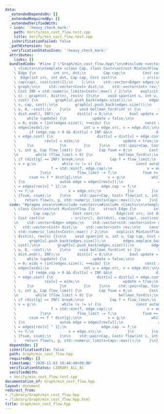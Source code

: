 ```yaml
---
data:
  _extendedDependsOn: []
  _extendedRequiredBy: []
  _extendedVerifiedWith:
  - icon: ':heavy_check_mark:'
    path: Verify/min_cost_flow.test.cpp
    title: Verify/min_cost_flow.test.cpp
  _isVerificationFailed: false
  _pathExtension: hpp
  _verificationStatusIcon: ':heavy_check_mark:'
  attributes:
    links: []
  bundledCode: "#line 2 \"Graph/min_cost_flow.hpp\"\n\n#include <vector>\n#include\
    \ <limits>\n\ntemplate <class Cap, class Cost>\nstruct MinCostFlow {\n    struct\
    \ Edge {\n        int src, dst;\n        Cap cap;\n        Cost cost;\n      \
    \  Edge(int src, int dst, Cap cap, Cost cost)\n            : src(src), dst(dst),\
    \ cap(cap), cost(cost){};\n    };\n\n    std::vector<Edge> edges;\n    std::vector<std::vector<int>>\
    \ graph;\n\n    std::vector<Cost> dist;\n    std::vector<int> rev;\n\n    const\
    \ Cost INF = std::numeric_limits<Cost>::max() / 2;\n\n    explicit MinCostFlow(int\
    \ n) : graph(n), dist(n), rev(n) {}\n\n    void span(int u, int v, Cap cap, Cost\
    \ cost) {\n        graph[u].push_back(edges.size());\n        edges.emplace_back(u,\
    \ v, cap, cost);\n\n        graph[v].push_back(edges.size());\n        edges.emplace_back(v,\
    \ u, 0, -cost);\n    }\n\n    void bellman_ford(int s) {\n        std::fill(dist.begin(),\
    \ dist.end(), INF);\n        dist[s] = 0;\n\n        bool update = true;\n   \
    \     while (update) {\n            update = false;\n\n            for (int eidx\
    \ = 0; eidx < (int)edges.size(); ++eidx) {\n                const auto& edge =\
    \ edges[eidx];\n                int u = edge.src, v = edge.dst;\n\n          \
    \      if (edge.cap > 0 && dist[u] < INF &&\n                    dist[v] > dist[u]\
    \ + edge.cost) {\n                    dist[v] = dist[u] + edge.cost;\n       \
    \             rev[v] = eidx;\n                    update = true;\n           \
    \     }\n            }\n        }\n    }\n\n    std::pair<Cap, Cost> flow(int\
    \ s, int g, Cap flow_limit) {\n        Cap fsum = 0;\n        Cost csum = 0;\n\
    \n        while (flow_limit > 0) {\n            bellman_ford(s);\n           \
    \ if (dist[g] == INF) break;\n\n            Cap f = flow_limit;\n            int\
    \ v = g;\n            while (v != s) {\n                const auto& edge = edges[rev[v]];\n\
    \                f = std::min(f, edge.cap);\n                v = edge.src;\n \
    \           }\n\n            flow_limit -= f;\n            fsum += f;\n      \
    \      csum += f * dist[g];\n\n            v = g;\n            while (v != s)\
    \ {\n                auto& edge = edges[rev[v]];\n                auto& redge\
    \ = edges[rev[v] ^ 1];\n                edge.cap -= f;\n                redge.cap\
    \ += f;\n                v = edge.src;\n            }\n        }\n        return\
    \ {fsum, csum};\n    }\n\n    std::pair<Cap, Cost> flow(int s, int g) {\n    \
    \    return flow(s, g, std::numeric_limits<Cap>::max());\n    }\n};\n"
  code: "#pragma once\n\n#include <vector>\n#include <limits>\n\ntemplate <class Cap,\
    \ class Cost>\nstruct MinCostFlow {\n    struct Edge {\n        int src, dst;\n\
    \        Cap cap;\n        Cost cost;\n        Edge(int src, int dst, Cap cap,\
    \ Cost cost)\n            : src(src), dst(dst), cap(cap), cost(cost){};\n    };\n\
    \n    std::vector<Edge> edges;\n    std::vector<std::vector<int>> graph;\n\n \
    \   std::vector<Cost> dist;\n    std::vector<int> rev;\n\n    const Cost INF =\
    \ std::numeric_limits<Cost>::max() / 2;\n\n    explicit MinCostFlow(int n) : graph(n),\
    \ dist(n), rev(n) {}\n\n    void span(int u, int v, Cap cap, Cost cost) {\n  \
    \      graph[u].push_back(edges.size());\n        edges.emplace_back(u, v, cap,\
    \ cost);\n\n        graph[v].push_back(edges.size());\n        edges.emplace_back(v,\
    \ u, 0, -cost);\n    }\n\n    void bellman_ford(int s) {\n        std::fill(dist.begin(),\
    \ dist.end(), INF);\n        dist[s] = 0;\n\n        bool update = true;\n   \
    \     while (update) {\n            update = false;\n\n            for (int eidx\
    \ = 0; eidx < (int)edges.size(); ++eidx) {\n                const auto& edge =\
    \ edges[eidx];\n                int u = edge.src, v = edge.dst;\n\n          \
    \      if (edge.cap > 0 && dist[u] < INF &&\n                    dist[v] > dist[u]\
    \ + edge.cost) {\n                    dist[v] = dist[u] + edge.cost;\n       \
    \             rev[v] = eidx;\n                    update = true;\n           \
    \     }\n            }\n        }\n    }\n\n    std::pair<Cap, Cost> flow(int\
    \ s, int g, Cap flow_limit) {\n        Cap fsum = 0;\n        Cost csum = 0;\n\
    \n        while (flow_limit > 0) {\n            bellman_ford(s);\n           \
    \ if (dist[g] == INF) break;\n\n            Cap f = flow_limit;\n            int\
    \ v = g;\n            while (v != s) {\n                const auto& edge = edges[rev[v]];\n\
    \                f = std::min(f, edge.cap);\n                v = edge.src;\n \
    \           }\n\n            flow_limit -= f;\n            fsum += f;\n      \
    \      csum += f * dist[g];\n\n            v = g;\n            while (v != s)\
    \ {\n                auto& edge = edges[rev[v]];\n                auto& redge\
    \ = edges[rev[v] ^ 1];\n                edge.cap -= f;\n                redge.cap\
    \ += f;\n                v = edge.src;\n            }\n        }\n        return\
    \ {fsum, csum};\n    }\n\n    std::pair<Cap, Cost> flow(int s, int g) {\n    \
    \    return flow(s, g, std::numeric_limits<Cap>::max());\n    }\n};\n"
  dependsOn: []
  isVerificationFile: false
  path: Graph/min_cost_flow.hpp
  requiredBy: []
  timestamp: '2020-11-03 10:48:48+09:00'
  verificationStatus: LIBRARY_ALL_AC
  verifiedWith:
  - Verify/min_cost_flow.test.cpp
documentation_of: Graph/min_cost_flow.hpp
layout: document
redirect_from:
- /library/Graph/min_cost_flow.hpp
- /library/Graph/min_cost_flow.hpp.html
title: Graph/min_cost_flow.hpp
---
```

